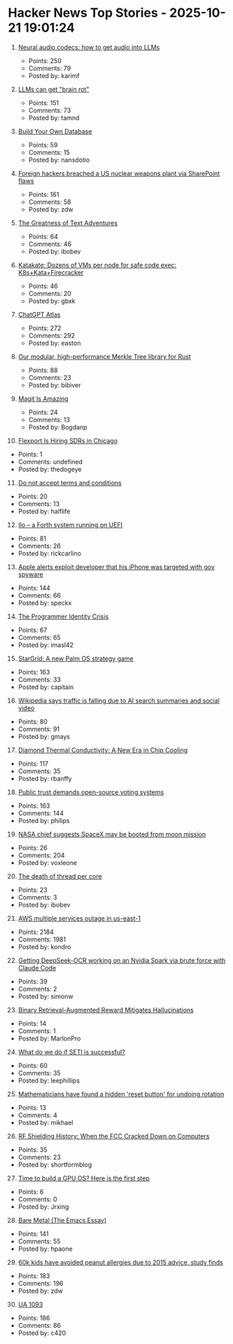 # Hacker News Top Stories - 2025-10-21 19:01:24

1. [Neural audio codecs: how to get audio into LLMs](https://kyutai.org/next/codec-explainer)
   - Points: 250
   - Comments: 79
   - Posted by: karimf

2. [LLMs can get "brain rot"](https://llm-brain-rot.github.io/)
   - Points: 151
   - Comments: 73
   - Posted by: tamnd

3. [Build Your Own Database](https://www.nan.fyi/database)
   - Points: 59
   - Comments: 15
   - Posted by: nansdotio

4. [Foreign hackers breached a US nuclear weapons plant via SharePoint flaws](https://www.csoonline.com/article/4074962/foreign-hackers-breached-a-us-nuclear-weapons-plant-via-sharepoint-flaws.html)
   - Points: 161
   - Comments: 58
   - Posted by: zdw

5. [The Greatness of Text Adventures](https://entropicthoughts.com/the-greatness-of-text-adventures)
   - Points: 64
   - Comments: 46
   - Posted by: ibobev

6. [Katakate: Dozens of VMs per node for safe code exec: K8s+Kata+Firecracker](https://github.com/Katakate/k7)
   - Points: 46
   - Comments: 20
   - Posted by: gbxk

7. [ChatGPT Atlas](https://chatgpt.com/atlas)
   - Points: 272
   - Comments: 292
   - Posted by: easton

8. [Our modular, high-performance Merkle Tree library for Rust](https://github.com/bilinearlabs/rs-merkle-tree)
   - Points: 88
   - Comments: 23
   - Posted by: bibiver

9. [Magit Is Amazing](https://heiwiper.com/posts/magit-is-awesome/)
   - Points: 24
   - Comments: 13
   - Posted by: Bogdanp

10. [Flexport Is Hiring SDRs in Chicago](https://job-boards.greenhouse.io/flexport/jobs/5690976?gh_jid=5690976)
   - Points: 1
   - Comments: undefined
   - Posted by: thedogeye

11. [Do not accept terms and conditions](https://www.termsandconditions.game/)
   - Points: 20
   - Comments: 13
   - Posted by: halflife

12. [Ilo – a Forth system running on UEFI](https://asciinema.org/a/Lbxa2w9R5IbaJqW3INqVrbX8E)
   - Points: 81
   - Comments: 26
   - Posted by: rickcarlino

13. [Apple alerts exploit developer that his iPhone was targeted with gov spyware](https://techcrunch.com/2025/10/21/apple-alerts-exploit-developer-that-his-iphone-was-targeted-with-government-spyware/)
   - Points: 144
   - Comments: 66
   - Posted by: speckx

14. [The Programmer Identity Crisis](https://hojberg.xyz/the-programmer-identity-crisis/)
   - Points: 67
   - Comments: 65
   - Posted by: imasl42

15. [StarGrid: A new Palm OS strategy game](https://quarters.captaintouch.com/blog/posts/2025-10-21-stargrid-has-arrived,-a-brand-new-palm-os-strategy-game-in-2025.html)
   - Points: 163
   - Comments: 33
   - Posted by: capitain

16. [Wikipedia says traffic is falling due to AI search summaries and social video](https://techcrunch.com/2025/10/18/wikipedia-says-traffic-is-falling-due-to-ai-search-summaries-and-social-video/)
   - Points: 80
   - Comments: 91
   - Posted by: gmays

17. [Diamond Thermal Conductivity: A New Era in Chip Cooling](https://spectrum.ieee.org/diamond-thermal-conductivity)
   - Points: 117
   - Comments: 35
   - Posted by: rbanffy

18. [Public trust demands open-source voting systems](https://www.voting.works/news/public-trust-demands-open-source-voting-systems)
   - Points: 163
   - Comments: 144
   - Posted by: philips

19. [NASA chief suggests SpaceX may be booted from moon mission](https://www.cnn.com/2025/10/20/science/nasa-spacex-moon-landing-contract-sean-duffy)
   - Points: 26
   - Comments: 204
   - Posted by: voxleone

20. [The death of thread per core](https://buttondown.com/jaffray/archive/the-death-of-thread-per-core/)
   - Points: 23
   - Comments: 3
   - Posted by: ibobev

21. [AWS multiple services outage in us-east-1](https://health.aws.amazon.com/health/status?ts=20251020)
   - Points: 2184
   - Comments: 1981
   - Posted by: kondro

22. [Getting DeepSeek-OCR working on an Nvidia Spark via brute force with Claude Code](https://simonwillison.net/2025/Oct/20/deepseek-ocr-claude-code/)
   - Points: 39
   - Comments: 2
   - Posted by: simonw

23. [Binary Retrieval-Augmented Reward Mitigates Hallucinations](https://arxiv.org/abs/2510.17733)
   - Points: 14
   - Comments: 1
   - Posted by: MarlonPro

24. [What do we do if SETI is successful?](https://www.universetoday.com/articles/what-do-we-do-if-seti-is-successful)
   - Points: 60
   - Comments: 35
   - Posted by: leephillips

25. [Mathematicians have found a hidden 'reset button' for undoing rotation](https://www.newscientist.com/article/2499647-mathematicians-have-found-a-hidden-reset-button-for-undoing-rotation/)
   - Points: 13
   - Comments: 4
   - Posted by: mikhael

26. [RF Shielding History: When the FCC Cracked Down on Computers](https://tedium.co/2025/10/20/computers-fcc-rf-interference-history/)
   - Points: 35
   - Comments: 23
   - Posted by: shortformblog

27. [Time to build a GPU OS? Here is the first step](https://www.notion.so/yifanqiao/Solve-the-GPU-Cost-Crisis-with-kvcached-289da9d1f4d68034b17bf2774201b141)
   - Points: 6
   - Comments: 0
   - Posted by: Jrxing

28. [Bare Metal (The Emacs Essay)](https://waxbanks.wordpress.com/2025/08/01/bare-metal-the-emacs-essay/)
   - Points: 141
   - Comments: 55
   - Posted by: hpaone

29. [60k kids have avoided peanut allergies due to 2015 advice, study finds](https://www.cbsnews.com/news/peanut-allergies-60000-kids-avoided-2015-advice/)
   - Points: 183
   - Comments: 196
   - Posted by: zdw

30. [UA 1093](https://windbornesystems.com/blog/ua-1093)
   - Points: 186
   - Comments: 86
   - Posted by: c420


